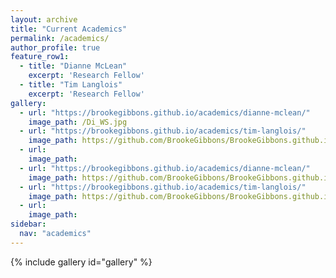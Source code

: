 ```yaml
---
layout: archive
title: "Current Academics"
permalink: /academics/
author_profile: true
feature_row1:
  - title: "Dianne McLean"
    excerpt: 'Research Fellow'
  - title: "Tim Langlois"
    excerpt: 'Research Fellow'
gallery:
  - url: "https://brookegibbons.github.io/academics/dianne-mclean/"
    image_path: /Di_WS.jpg
  - url: "https://brookegibbons.github.io/academics/tim-langlois/"
    image_path: https://github.com/BrookeGibbons/BrookeGibbons.github.io/blob/master/tim.new.png?raw=true
  - url: 
    image_path: 
  - url: "https://brookegibbons.github.io/academics/dianne-mclean/"
    image_path: https://github.com/BrookeGibbons/BrookeGibbons.github.io/blob/master/names/N_Di.png?raw=true
  - url: "https://brookegibbons.github.io/academics/tim-langlois/"
    image_path: https://github.com/BrookeGibbons/BrookeGibbons.github.io/blob/master/names/N_Tim.png?raw=true
  - url: 
    image_path: 
sidebar:
  nav: "academics"
---
```


{% include gallery id="gallery" %}

